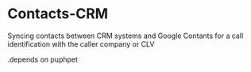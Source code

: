 # Contacts-CRM

Syncing contacts between CRM systems and Google Contants for a call identification with the caller company or CLV

.depends on puphpet

